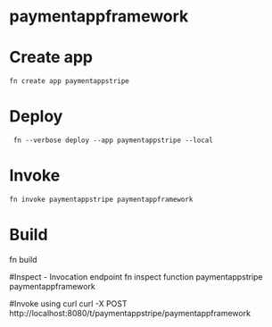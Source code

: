 # paymentappframework

# **Create app**


    fn create app paymentappstripe

# Deploy

     fn --verbose deploy --app paymentappstripe --local

# Invoke

    fn invoke paymentappstripe paymentappframework

# Build

   fn build

#Inspect - Invocation endpoint
    fn inspect function paymentappstripe paymentappframework

#Invoke using curl
    curl -X POST http://localhost:8080/t/paymentappstripe/paymentappframework